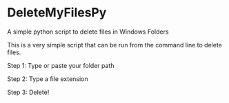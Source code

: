 # DeleteMyFilesPy
A simple python script to delete files in Windows Folders

This is a very simple script that can be run from the command line to delete files.
 
Step 1: Type or paste your folder path
 
Step 2: Type a file extension
 
Step 3: Delete!
